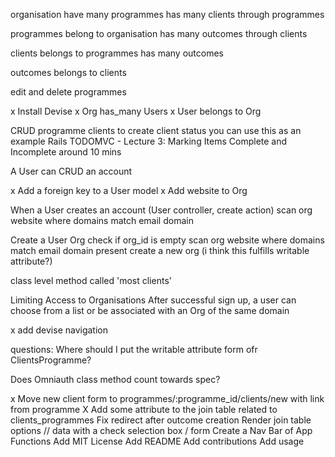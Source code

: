 organisation
have many programmes
has many clients through programmes

programmes
belong to organisation
has many outcomes through clients

clients
belongs to programmes
has many outcomes

outcomes
belongs to clients

edit and delete programmes

x Install Devise
x Org has_many Users
x User belongs to Org

CRUD programme clients
to create client status you can use this as an example Rails TODOMVC - Lecture 3: Marking Items Complete and Incomplete around 10 mins

A User can
CRUD an account

x Add a foreign key to a User model
x Add website to Org

When a User creates an account (User controller, create action)
scan org website where domains match email domain

Create a User Org
check if org_id is empty
scan org website where domains match email domain
present create a new org (i think this fulfills writable attribute?)

class level method called 'most clients'

Limiting Access to Organisations
After successful sign up, a user can choose from a list or be associated with an Org of the same domain

x add devise navigation

questions:
Where should I put the writable attribute form ofr ClientsProgramme?

Does Omniauth class method count towards spec?

x Move new client form to programmes/:programme_id/clients/new with link from programme
X Add some attribute to the join table related to clients_programmes
Fix redirect after outcome creation
Render join table options // data with a check selection box / form
Create a Nav Bar of App Functions
Add MIT License
Add README
Add contributions
Add usage

